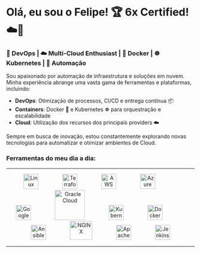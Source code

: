 
# Olá, eu sou o Felipe! 🏆 6x Certified! ☁️🏅

### 🔄 DevOps | ☁️ Multi-Cloud Enthusiast | 🐳 Docker | ☸️ Kubernetes | 🤖 Automação

Sou apaixonado por automação de infraestrutura e soluções em nuvem. Minha experiência abrange uma vasta gama de ferramentas e plataformas, incluindo:

- **DevOps**: Otimização de processos, CI/CD e entrega contínua 📦
- **Containers**: Docker 🐳 e Kubernetes ☸️ para orquestração e escalabilidade
- **Cloud**: Utilização dos recursos dos principais providers ☁️
  
    
Sempre em busca de inovação, estou constantemente explorando novas tecnologias para automatizar e otimizar ambientes de Cloud.

### Ferramentas do meu dia a dia:
---
<p align="center">
  <img src="https://cdn.jsdelivr.net/gh/devicons/devicon/icons/linux/linux-original.svg" alt="Linux" width="40" height="40" style="margin-right: 60px;"/>
  <img src="https://cdn.jsdelivr.net/gh/devicons/devicon/icons/terraform/terraform-original.svg" alt="Terraform" width="40" height="40" style="margin-right: 60px;"/>
  <img src="https://cdn.jsdelivr.net/gh/devicons/devicon/icons/amazonwebservices/amazonwebservices-original-wordmark.svg" alt="AWS" width="40" height="40" style="margin-right: 60px;"/>
  <img src="https://cdn.jsdelivr.net/gh/devicons/devicon/icons/azure/azure-original.svg" alt="Azure" width="40" height="40" style="margin-right: 60px;"/>
  <img src="https://cdn.jsdelivr.net/gh/devicons/devicon/icons/googlecloud/googlecloud-original.svg" alt="Google Cloud" width="40" height="40" style="margin-right: 60px;"/>
  <img src="https://cdn.jsdelivr.net/gh/devicons/devicon/icons/oracle/oracle-original.svg" alt="Oracle Cloud" width="80" height="80" style="margin-right: 60px;"/>
  <img src="https://cdn.jsdelivr.net/gh/devicons/devicon/icons/kubernetes/kubernetes-plain.svg" alt="Kubernetes" width="40" height="40" style="margin-right: 60px;"/>
  <img src="https://cdn.jsdelivr.net/gh/devicons/devicon/icons/docker/docker-original.svg" alt="Docker" width="40" height="40" style="margin-right: 60px;"/>
  <img src="https://cdn.jsdelivr.net/gh/devicons/devicon/icons/ansible/ansible-original.svg" alt="Ansible" width="40" height="40" style="margin-right: 60px;"/>
  <img src="https://cdn.jsdelivr.net/gh/devicons/devicon/icons/nginx/nginx-original.svg" alt="NGINX" width="60" height="50" style="margin-right: 60px;"/>
  <img src="https://cdn.jsdelivr.net/gh/devicons/devicon/icons/apache/apache-original.svg" alt="Apache" width="40" height="40" style="margin-right: 60px;"/>
  <img src="https://cdn.jsdelivr.net/gh/devicons/devicon/icons/jenkins/jenkins-original.svg" alt="Jenkins" width="40" height="40"/>
</p>


---

